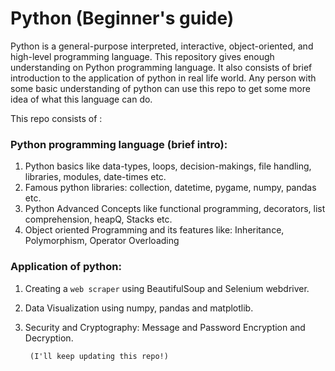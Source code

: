 # Python (Beginner's guide)
 
Python is a general-purpose interpreted, interactive, object-oriented, and high-level programming language.
This repository gives enough understanding on Python programming language. It also consists of brief introduction to the application of python in real life world. Any person with some basic understanding of python can use this repo to get some more idea of what this language can do.

This repo consists of :

### Python programming language (brief intro):
1. Python basics like data-types, loops, decision-makings, file handling, libraries, modules, date-times etc.
2. Famous python libraries: collection, datetime, pygame, numpy, pandas etc.
3. Python Advanced Concepts like functional programming, decorators, list comprehension, heapQ, Stacks etc.
4. Object oriented Programming and its features like: Inheritance, Polymorphism, Operator Overloading

### Application of python:
1. Creating a `web scraper` using BeautifulSoup and Selenium webdriver.
2. Data Visualization using numpy, pandas and matplotlib.
3. Security and Cryptography: Message and Password Encryption and Decryption.

        (I'll keep updating this repo!)
